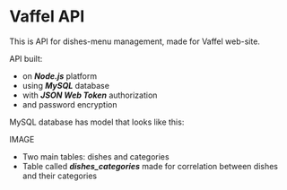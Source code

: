 # Vaffel API

This is API for dishes-menu management, made for Vaffel web-site.

API built:

+ on ***Node.js*** platform
+ using ***MySQL*** database
+ with ***JSON Web Token*** authorization
+ and password encryption

MySQL database has model that looks like this:

IMAGE

+ Two main tables: dishes and categories
+ Table called ***dishes_categories*** made for correlation between dishes and their categories